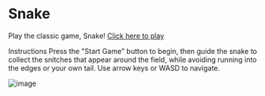 # Snake
Play the classic game, Snake! [Click here to play](https://thealtoidian.github.io/snake/)

Instructions Press the "Start Game" button to begin, then guide the snake to collect the snitches that appear around the field, while avoiding running into the edges or your own tail. Use arrow keys or WASD to navigate.

![image](https://github.com/TheAltoidian/snake/assets/95263095/77bc193f-8382-4df9-9c4f-5d9815115b68)
